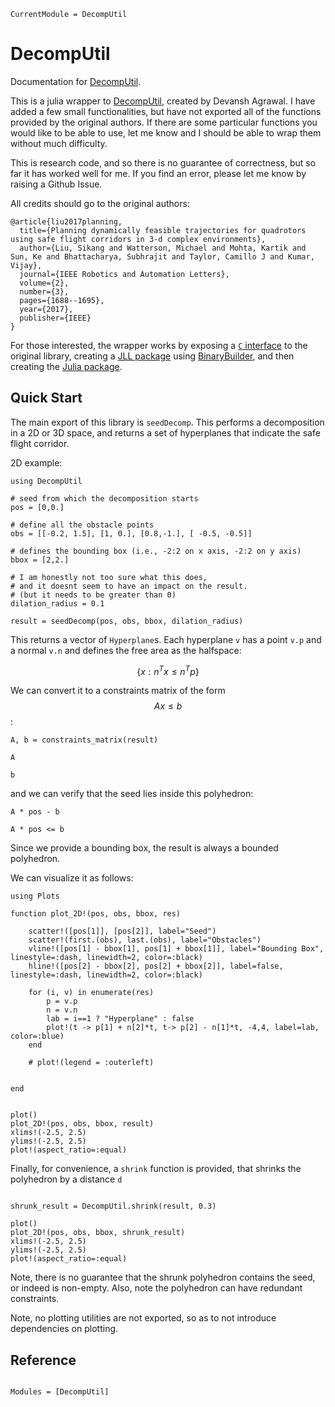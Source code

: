 ```@meta
CurrentModule = DecompUtil
```

# DecompUtil

Documentation for [DecompUtil](https://github.com/dev10110/DecompUtil.jl).

This is a julia wrapper to [DecompUtil](https://github.com/sikang/DecompUtil), created by Devansh Agrawal. I have added a few small functionalities, but have not exported all of the functions provided by the original authors. If there are some particular functions you would like to be able to use, let me know and I should be able to wrap them without much difficulty. 

This is research code, and so there is no guarantee of correctness, but so far it has worked well for me. If you find an error, please let me know by raising a Github Issue. 

All credits should go to the original authors:
```
@article{liu2017planning,
  title={Planning dynamically feasible trajectories for quadrotors using safe flight corridors in 3-d complex environments},
  author={Liu, Sikang and Watterson, Michael and Mohta, Kartik and Sun, Ke and Bhattacharya, Subhrajit and Taylor, Camillo J and Kumar, Vijay},
  journal={IEEE Robotics and Automation Letters},
  volume={2},
  number={3},
  pages={1688--1695},
  year={2017},
  publisher={IEEE}
}
```

For those interested, the wrapper works by exposing a [`C` interface](https://github.com/dev10110/DecompUtil_C) to the original library, creating a [JLL package](https://github.com/JuliaBinaryWrappers/DecompUtil_jll.jl) using [BinaryBuilder](https://github.com/JuliaPackaging/BinaryBuilder.jl), and then creating the [Julia package](https://github.com/dev10110/DecompUtil.jl).


## Quick Start

The main export of this library is `seedDecomp`. This performs a decomposition in a 2D or 3D space, and returns a set of hyperplanes that indicate the safe flight corridor. 

2D example:
```@example main
using DecompUtil

# seed from which the decomposition starts
pos = [0,0.] 

# define all the obstacle points
obs = [[-0.2, 1.5], [1, 0.], [0.8,-1.], [ -0.5, -0.5]]

# defines the bounding box (i.e., -2:2 on x axis, -2:2 on y axis)
bbox = [2,2.]

# I am honestly not too sure what this does,
# and it doesnt seem to have an impact on the result.
# (but it needs to be greater than 0)
dilation_radius = 0.1

result = seedDecomp(pos, obs, bbox, dilation_radius)
```

This returns a vector of `Hyperplane`s. Each hyperplane `v` has a point `v.p` and a normal `v.n` and defines the free area as the halfspace: 
```math
\{ x : n^T x \leq n^T p \}
```

We can convert it to a constraints matrix of the form $$Ax \leq b$$:
```@example main
A, b = constraints_matrix(result)

A
```

```@example main
b
```

and we can verify that the seed lies inside this polyhedron:
```@example main
A * pos - b
```
```@example main
A * pos <= b
```

Since we provide a bounding box, the result is always a bounded polyhedron. 


We can visualize it as follows:
```@example main
using Plots

function plot_2D!(pos, obs, bbox, res)
    
    scatter!([pos[1]], [pos[2]], label="Seed")
    scatter!(first.(obs), last.(obs), label="Obstacles")
    vline!([pos[1] - bbox[1], pos[1] + bbox[1]], label="Bounding Box", linestyle=:dash, linewidth=2, color=:black)
    hline!([pos[2] - bbox[2], pos[2] + bbox[2]], label=false, linestyle=:dash, linewidth=2, color=:black)

    for (i, v) in enumerate(res)
        p = v.p
        n = v.n
        lab = i==1 ? "Hyperplane" : false
        plot!(t -> p[1] + n[2]*t, t-> p[2] - n[1]*t, -4,4, label=lab, color=:blue)
    end

    # plot!(legend = :outerleft)

    
end


plot()
plot_2D!(pos, obs, bbox, result)
xlims!(-2.5, 2.5)
ylims!(-2.5, 2.5)
plot!(aspect_ratio=:equal)
```

Finally, for convenience, a `shrink` function is provided, that shrinks the polyhedron by a distance `d`

```@example main

shrunk_result = DecompUtil.shrink(result, 0.3)

plot()
plot_2D!(pos, obs, bbox, shrunk_result)
xlims!(-2.5, 2.5)
ylims!(-2.5, 2.5)
plot!(aspect_ratio=:equal)
```

Note, there is no guarantee that the shrunk polyhedron contains the seed, or indeed is non-empty. Also, note the polyhedron can have redundant constraints.  

Note, no plotting utilities are not exported, so as to not introduce dependencies on plotting. 



## Reference

```@index
```

```@autodocs
Modules = [DecompUtil]
```
